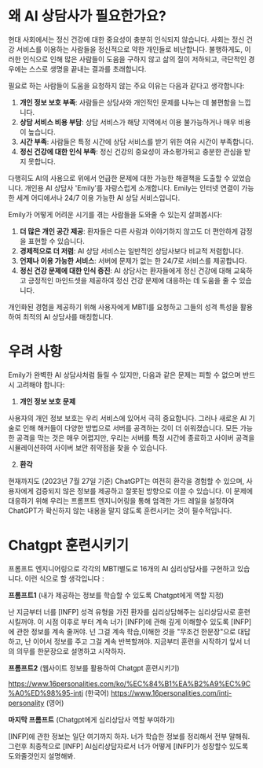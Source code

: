 # 왜 AI 상담사가 필요한가요?
현대 사회에서는 정신 건강에 대한 중요성이 충분히 인식되지 않습니다. 사회는 정신 건강 서비스를 이용하는 사람들을 정신적으로 약한 개인들로 비난합니다.
불행하게도, 이러한 인식으로 인해 많은 사람들이 도움을 구하지 않고 삶의 질이 저하되고, 극단적인 경우에는 스스로 생명을 끝내는 결과를 초래합니다.

필요로 하는 사람들이 도움을 요청하지 않는 주요 이유는 다음과 같다고 생각합니다:
1. **개인 정보 보호 부족**: 사람들은 상담사와 개인적인 문제를 나누는 데 불편함을 느낍니다.
2. **상담 서비스 비용 부담**: 상담 서비스가 해당 지역에서 이용 불가능하거나 매우 비용이 높습니다.
3. **시간 부족**: 사람들은 특정 시간에 상담 서비스를 받기 위한 여유 시간이 부족합니다.
4. **정신 건강에 대한 인식 부족**: 정신 건강의 중요성이 과소평가되고 충분한 관심을 받지 못합니다.

다행히도 AI의 사용으로 위에서 언급한 문제에 대한 가능한 해결책을 도출할 수 있었습니다.
개인용 AI 상담사 'Emily'를 자랑스럽게 소개합니다.
Emily는 인터넷 연결이 가능한 세계 어디에서나 24/7 이용 가능한 AI 상담 서비스입니다.

Emily가 어떻게 어려운 시기를 겪는 사람들을 도와줄 수 있는지 살펴봅시다:
1. **더 많은 개인 공간 제공**: 환자들은 다른 사람과 이야기하지 않고도 더 편안하게 감정을 표현할 수 있습니다.
2. **경제적으로 더 저렴**: AI 상담 서비스는 일반적인 상담사보다 비교적 저렴합니다.
3. **언제나 이용 가능한 서비스**: 서버에 문제가 없는 한 24/7로 서비스를 제공합니다.
4. **정신 건강 문제에 대한 인식 증진**: AI 상담사는 환자들에게 정신 건강에 대해 교육하고 긍정적인 마인드셋을 제공하여 정신 건강 문제에 대응하는 데 도움을 줄 수 있습니다.

개인화된 경험을 제공하기 위해 사용자에게 MBTI를 요청하고 그들의 성격 특성을 활용하여 최적의 AI 상담사를 매칭합니다.

# 우려 사항

Emily가 완벽한 AI 상담사처럼 들릴 수 있지만, 다음과 같은 문제는 피할 수 없으며 반드시 고려해야 합니다:

1. **개인 정보 보호 문제**

사용자의 개인 정보 보호는 우리 서비스에 있어서 극히 중요합니다. 그러나 새로운 AI 기술로 인해 해커들이 다양한 방법으로 서버를 공격하는 것이 더 쉬워졌습니다.
모든 가능한 공격을 막는 것은 매우 어렵지만, 우리는 서버를 특정 시간에 종료하고 사이버 공격을 시뮬레이션하여 사이버 보안 취약점을 찾을 수 있습니다.

2. **환각**

현재까지도 (2023년 7월 27일 기준) ChatGPT는 여전히 환각을 경험할 수 있으며, 사용자에게 검증되지 않은 정보를 제공하고 잘못된 방향으로 이끌 수 있습니다.
이 문제에 대응하기 위해 우리는 프롬프트 엔지니어링을 통해 엄격한 가드 레일을 설정하여 ChatGPT가 확신하지 않는 내용을 말지 않도록 훈련시키는 것이 필수적입니다.


# Chatgpt 훈련시키기
프롬프트 엔지니어링으로 각각의 MBTI별도로 16개의 AI 심리상담사를 구현하고 있습니다. 이런 식으로 할 생각입니다 :

**프롬프트1** (내가 제공하는 정보를 학습할 수 있도록 Chatgpt에게 역할 지정)

난 지금부터 너를 [INFP] 성격 유형을 가진 환자를  심리상담해주는 심리상담사로 훈련시킬꺼야. 이 시점 이후로 부터 계속 너가 [INFP]에 관해 깊게 이해할수 있도록 [INFP]에 관한 정보를 계속 줄꺼야. 넌 그걸 계속 학습,이해한 것을 "무조건 한문장"으로 대답하고, 난 이어서 정보를 주고 그걸 계속 반복할꺼야. 지금부터 훈련을 시작하기 앞서 너의 의무를 한문장으로 설명하고 시작하자.



**프롬프트2**  (웹사이트 정보를 활용하여 Chatgpt 훈련시키기)

https://www.16personalities.com/ko/%EC%84%B1%EA%B2%A9%EC%9C%A0%ED%98%95-intj (한국어)
https://www.16personalities.com/intj-personality (영어)


**마지막 프롬프트** (Chatgpt에게 심리상담사 역할 부여하기) 

[INFP]에 관한 정보는 일단 여기까지 하자.  너가 학습한 정보를 정리해서 전부 말해줘. 그런후 최종적으로 [INFP] AI심리상담자로서 너가 어떻게 [INFP]가 성장할수 있도록 도와줄것인지 설명해봐.
